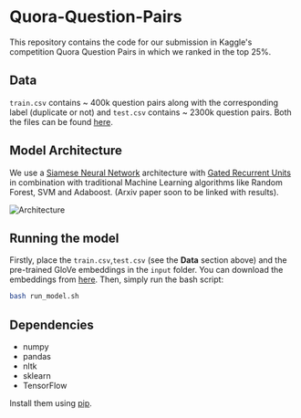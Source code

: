 # Quora-Question-Pairs

This repository contains the code for our submission in Kaggle's competition Quora Question Pairs 
in which we ranked in the top 25%.

## Data

`train.csv` contains ~ 400k question pairs along with the corresponding label (duplicate or not) and 
`test.csv` contains ~ 2300k question pairs. Both the files can be found [here](1).

## Model Architecture

We use a [Siamese Neural Network](2) architecture with [Gated Recurrent Units](3) in combination with 
traditional Machine Learning algorithms like Random Forest, SVM and Adaboost. (Arxiv paper soon to be 
linked with results).

![Architecture](https://github.com/dalmia/Quora-Question-Pairs/blob/master/architecture.png)

## Running the model

Firstly, place the `train.csv`,`test.csv` (see the **Data** section above) and the pre-trained GloVe embeddings in the `input` folder. You can download the embeddings from [here](5). Then, simply run the bash script:

```bash
bash run_model.sh
```

## Dependencies
- numpy
- pandas
- nltk
- sklearn
- TensorFlow

Install them using [pip](4).

[1]: https://www.kaggle.com/c/quora-question-pairs/data
[2]: http://yann.lecun.com/exdb/publis/pdf/chopra-05.pdf
[3]: https://arxiv.org/abs/1409.0473
[4]: https://pypi.python.org/pypi/pip
[5]: https://drive.google.com/open?id=0B76BuJcKjuxqZG5YdG5SekU0VFk
